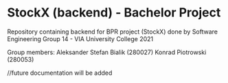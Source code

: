 # StockX (backend) - Bachelor Project

Repository containing backend for BPR project (StockX) done by Software Engineering Group 14 - VIA University College 2021

Group members: 
Aleksander Stefan Bialik (280027)
Konrad Piotrowski (280053)

//future documentation will be added

